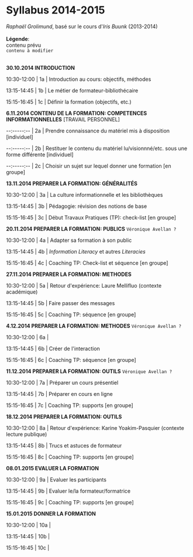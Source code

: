 # Syllabus 2014-2015

*Raphaël Grolimund*, basé sur le cours d'*Iris Buunk* (2013-2014)<br/>
<br/>
**Légende**:<br/>
contenu prévu<br/>
`contenu à modifier`<br/>
<br/>

**30.10.2014 INTRODUCTION**

10:30-12:00 | 1a | Introduction au cours: objectifs, méthodes

13:15-14:45 | 1b | Le métier de formateur-bibliothécaire

15:15-16:45 | 1c | Définir la formation (objectifs, etc.)


**6.11.2014 CONTENU DE LA FORMATION: COMPETENCES INFORMATIONNELLES** [TRAVAIL PERSONNEL]

--:-----:-- | 2a | Prendre connaissance du matériel mis à disposition [individuel]

--:-----:-- | 2b | Restituer le contenu du matériel lu/visionnné/etc. sous une forme différente [individuel]

--:-----:-- | 2c | Choisir un sujet sur lequel donner une formation [en groupe]


**13.11.2014 PREPARER LA FORMATION: GÉNÉRALITÉS**

10:30-12:00 | 3a | La culture informationnelle et les bibliothèques

13:15-14:45 | 3b | Pédagogie: révision des notions de base

15:15-16:45 | 3c | Début Travaux Pratiques (TP): check-list [en groupe]


**20.11.2014 PREPARER LA FORMATION: PUBLICS**
`Véronique Avellan ?`

10:30-12:00 | 4a | Adapter sa formation à son public

13:15-14:45 | 4b | *Information Literacy* et autres *Literacies*

15:15-16:45 | 4c | Coaching TP: Check-list et séquence [en groupe]


**27.11.2014 PREPARER LA FORMATION: METHODES**

10:30-12:00 | 5a | Retour d'expérience: Laure Mellifluo (contexte académique)

13:15-14:45 | 5b | Faire passer des messages

15:15-16:45 | 5c | Coaching TP: séquence [en groupe]


**4.12.2014 PREPARER LA FORMATION: METHODES**
`Véronique Avellan ?`

10:30-12:00 | 6a | 

13:15-14:45 | 6b | Créer de l'interaction

15:15-16:45 | 6c | Coaching TP: séquence [en groupe]


**11.12.2014 PREPARER LA FORMATION: OUTILS**
`Véronique Avellan ?`

10:30-12:00 | 7a | Préparer un cours présentiel

13:15-14:45 | 7b | Préparer en cours en ligne

15:15-16:45 | 7c | Coaching TP: supports [en groupe]


**18.12.2014 PREPARER LA FORMATION: OUTILS**

10:30-12:00 | 8a | Retour d'expérience: Karine Yoakim-Pasquier (contexte lecture publique)

13:15-14:45 | 8b | Trucs et astuces de formateur

15:15-16:45 | 8c | Coaching TP: supports [en groupe]


**08.01.2015 EVALUER LA FORMATION**

10:30-12:00 | 9a | Evaluer les participants

13:15-14:45 | 9b | Evaluer le/la formateur/formatrice

15:15-16:45 | 9c | Coaching TP: supports [en groupe]


**15.01.2015 DONNER LA FORMATION**

10:30-12:00 | 10a | 

13:15-14:45 | 10b | 

15:15-16:45 | 10c | 
